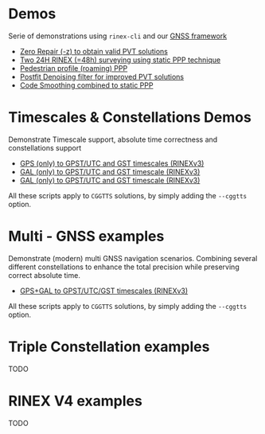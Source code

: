 Demos
=====

Serie of demonstrations using `rinex-cli` and our [GNSS framework](https://github.com/rtk-rs)

- [Zero Repair (-z) to obtain valid PVT solutions](./ZERO_REPAIR_PPP.md)
- [Two 24H RINEX (=48h) surveying using static PPP technique](./STATIC_PPP_48H.md)
- [Pedestrian profile (roaming) PPP](./PPP_ROAMING_PEDESTRIAN.md)
- [Postfit Denoising filter for improved PVT solutions](./STATIC_POSTFIT_DENOISING.md)
- [Code Smoothing combined to static PPP](./PPP_CODE_SMOOTHING.md)

Timescales & Constellations Demos
=================================

Demonstrate Timescale support, absolute time correctness and constellations support

- [GPS (only) to GPST/UTC and GST timescales (RINEXv3)](./GPS_ONLY.md)
- [GAL (only) to GPST/UTC and GST timescale (RINEXv3)](./GAL_ONLY.md)
- [GAL (only) to GPST/UTC and GST timescale (RINEXv3)](./BDS_ONLY.md)

All these scripts apply to `CGGTTS` solutions, by simply adding the `--cggtts` option.

Multi - GNSS examples
=====================

Demonstrate (modern) multi GNSS navigation scenarios. Combining
several different constellations to enhance the total precision while
preserving correct absolute time.

- [GPS+GAL to GPST/UTC/GST timescales (RINEXv3)](./GPSGAL_DUAL.md)

All these scripts apply to `CGGTTS` solutions, by simply adding the `--cggtts` option.

Triple Constellation examples
=============================

TODO

RINEX V4 examples
=================

TODO
